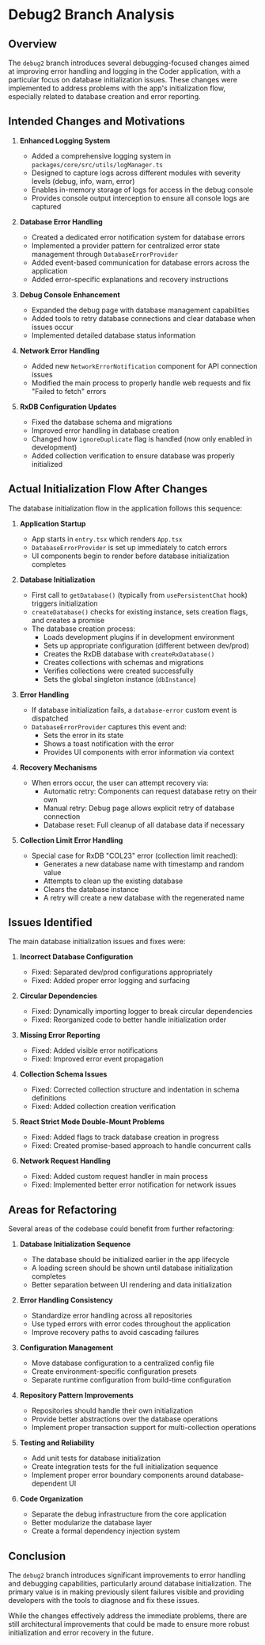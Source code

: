 # Debug2 Branch Analysis

## Overview

The `debug2` branch introduces several debugging-focused changes aimed at improving error handling and logging in the Coder application, with a particular focus on database initialization issues. These changes were implemented to address problems with the app's initialization flow, especially related to database creation and error reporting.

## Intended Changes and Motivations

1. **Enhanced Logging System**
   - Added a comprehensive logging system in `packages/core/src/utils/logManager.ts`
   - Designed to capture logs across different modules with severity levels (debug, info, warn, error)
   - Enables in-memory storage of logs for access in the debug console
   - Provides console output interception to ensure all console logs are captured

2. **Database Error Handling**
   - Created a dedicated error notification system for database errors
   - Implemented a provider pattern for centralized error state management through `DatabaseErrorProvider`
   - Added event-based communication for database errors across the application 
   - Added error-specific explanations and recovery instructions

3. **Debug Console Enhancement**
   - Expanded the debug page with database management capabilities
   - Added tools to retry database connections and clear database when issues occur
   - Implemented detailed database status information

4. **Network Error Handling**
   - Added new `NetworkErrorNotification` component for API connection issues
   - Modified the main process to properly handle web requests and fix "Failed to fetch" errors

5. **RxDB Configuration Updates**
   - Fixed the database schema and migrations
   - Improved error handling in database creation
   - Changed how `ignoreDuplicate` flag is handled (now only enabled in development)
   - Added collection verification to ensure database was properly initialized

## Actual Initialization Flow After Changes

The database initialization flow in the application follows this sequence:

1. **Application Startup**
   - App starts in `entry.tsx` which renders `App.tsx`
   - `DatabaseErrorProvider` is set up immediately to catch errors
   - UI components begin to render before database initialization completes

2. **Database Initialization**
   - First call to `getDatabase()` (typically from `usePersistentChat` hook) triggers initialization
   - `createDatabase()` checks for existing instance, sets creation flags, and creates a promise
   - The database creation process:
     - Loads development plugins if in development environment
     - Sets up appropriate configuration (different between dev/prod)
     - Creates the RxDB database with `createRxDatabase()`
     - Creates collections with schemas and migrations
     - Verifies collections were created successfully
     - Sets the global singleton instance (`dbInstance`)

3. **Error Handling**
   - If database initialization fails, a `database-error` custom event is dispatched
   - `DatabaseErrorProvider` captures this event and:
     - Sets the error in its state
     - Shows a toast notification with the error
     - Provides UI components with error information via context

4. **Recovery Mechanisms**
   - When errors occur, the user can attempt recovery via:
     - Automatic retry: Components can request database retry on their own
     - Manual retry: Debug page allows explicit retry of database connection
     - Database reset: Full cleanup of all database data if necessary

5. **Collection Limit Error Handling**
   - Special case for RxDB "COL23" error (collection limit reached):
     - Generates a new database name with timestamp and random value
     - Attempts to clean up the existing database
     - Clears the database instance
     - A retry will create a new database with the regenerated name

## Issues Identified

The main database initialization issues and fixes were:

1. **Incorrect Database Configuration**
   - Fixed: Separated dev/prod configurations appropriately
   - Fixed: Added proper error logging and surfacing

2. **Circular Dependencies**
   - Fixed: Dynamically importing logger to break circular dependencies
   - Fixed: Reorganized code to better handle initialization order

3. **Missing Error Reporting**
   - Fixed: Added visible error notifications
   - Fixed: Improved error event propagation

4. **Collection Schema Issues**
   - Fixed: Corrected collection structure and indentation in schema definitions
   - Fixed: Added collection creation verification

5. **React Strict Mode Double-Mount Problems**
   - Fixed: Added flags to track database creation in progress
   - Fixed: Created promise-based approach to handle concurrent calls

6. **Network Request Handling**
   - Fixed: Added custom request handler in main process
   - Fixed: Implemented better error notification for network issues

## Areas for Refactoring

Several areas of the codebase could benefit from further refactoring:

1. **Database Initialization Sequence**
   - The database should be initialized earlier in the app lifecycle
   - A loading screen should be shown until database initialization completes
   - Better separation between UI rendering and data initialization

2. **Error Handling Consistency**
   - Standardize error handling across all repositories
   - Use typed errors with error codes throughout the application
   - Improve recovery paths to avoid cascading failures

3. **Configuration Management**
   - Move database configuration to a centralized config file
   - Create environment-specific configuration presets
   - Separate runtime configuration from build-time configuration

4. **Repository Pattern Improvements**
   - Repositories should handle their own initialization
   - Provide better abstractions over the database operations
   - Implement proper transaction support for multi-collection operations

5. **Testing and Reliability**
   - Add unit tests for database initialization
   - Create integration tests for the full initialization sequence
   - Implement proper error boundary components around database-dependent UI

6. **Code Organization**
   - Separate the debug infrastructure from the core application
   - Better modularize the database layer
   - Create a formal dependency injection system

## Conclusion

The `debug2` branch introduces significant improvements to error handling and debugging capabilities, particularly around database initialization. The primary value is in making previously silent failures visible and providing developers with the tools to diagnose and fix these issues.

While the changes effectively address the immediate problems, there are still architectural improvements that could be made to ensure more robust initialization and error recovery in the future.